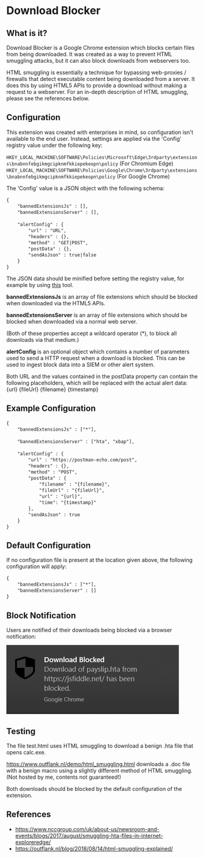 # Download Blocker

## What is it?

Download Blocker is a Google Chrome extension which blocks certain files from being downloaded. It was created as a way to prevent HTML smuggling attacks, but it can also block downloads from webservers too.

HTML smuggling is essentially a technique for bypassing web-proxies / firewalls that detect executable content being downloaded from a server. It does this by using HTML5 APIs to provide a download without making a request to a webserver. For an in-depth description of HTML smuggling, please see the references below.

## Configuration

This extension was created with enterprises in mind, so configuration isn't available to the end user. Instead, settings are applied via the 'Config' registry value under the following key:

`HKEY_LOCAL_MACHINE\SOFTWARE\Policies\Microsoft\Edge\3rdparty\extensions\bnabnnfebgikmgcipknmfkkiepekeopn\policy` (For Chromium Edge)
`HKEY_LOCAL_MACHINE\SOFTWARE\Policies\Google\Chrome\3rdparty\extensions\bnabnnfebgikmgcipknmfkkiepekeopn\policy` (For Google Chrome)

The 'Config' value is a JSON object with the following schema:

    {
        "bannedExtensionsJs" : [],
        "bannedExtensionsServer" : [],

        "alertConfig" : {
            "url" : "URL",
            "headers" : {},
            "method" : "GET|POST",
            "postData" : {},
            "sendAsJson" : true|false
        } 
    }

The JSON data should be minified before setting the registry value, for example by using [this](https://codebeautify.org/jsonminifier) tool.

**bannedExtensionsJs** is an array of file extensions which should be blocked when downloaded via the HTML5 APIs.  

**bannedExtensionsServer** is an array of file extensions which should be blocked when downloaded via a normal web server.

(Both of these properties accept a wildcard operator (*), to block all downloads via that medium.)

**alertConfig** is an optional object which contains a number of parameters used to send a HTTP request when a download is blocked. This can be used to ingest block data into a SIEM or other alert system.

Both URL and the values contained in the postData property can contain the following placeholders, which will be replaced with the actual alert data:
{url}
{fileUrl}
{filename}
{timestamp}

## Example Configuration

    {
        "bannedExtensionsJs" : ["*"],

        "bannedExtensionsServer" : ["hta", "xbap"],

        "alertConfig" : {
            "url" : "https://postman-echo.com/post",
            "headers" : {},
            "method" : "POST",
            "postData" : {
                "filename" : "{filename}",
                "fileUrl" : "{fileUrl}",
                "url" : "{url}",
                "time": "{timestamp}"
            },
            "sendAsJson" : true
        } 
    }

  
## Default Configuration

If no configuration file is present at the location given above, the following configuration will apply:

    {
        "bannedExtensionsJs" : ["*"],
        "bannedExtensionsServer" : []
    }

## Block Notification

Users are notified of their downloads being blocked via a browser notification:

![Block Notification](notification.png)

## Testing

The file test.html uses HTML smuggling to download a benign .hta file that opens calc.exe.

https://www.outflank.nl/demo/html_smuggling.html downloads a .doc file with a benign macro using a slightly different method of HTML smuggling. (Not hosted by me, contents not guaranteed!)

Both downloads should be blocked by the default configuration of the extension.

## References

* https://www.nccgroup.com/uk/about-us/newsroom-and-events/blogs/2017/august/smuggling-hta-files-in-internet-exploreredge/  
* https://outflank.nl/blog/2018/08/14/html-smuggling-explained/